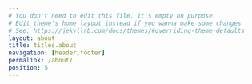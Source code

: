 ```yaml
---
# You don't need to edit this file, it's empty on purpose.
# Edit theme's home layout instead if you wanna make some changes
# See: https://jekyllrb.com/docs/themes/#overriding-theme-defaults
layout: about
title: titles.about
navigation: [header,footer]
permalink: /about/
position: 5
---
```

